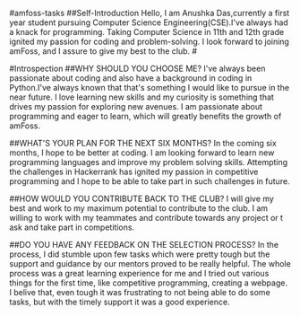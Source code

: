 #amfoss-tasks 
##Self-Introduction 
Hello, I am Anushka Das,currently a first year student pursuing Computer Science Engineering(CSE).I've always had a knack for programming. 
Taking Computer Science in 11th and 12th grade ignited my passion for coding and problem-solving. I look forward to joining amFoss, and I assure to give my best to the club. #

#Introspection 
##WHY SHOULD YOU CHOOSE ME? 
I've always been passionate about coding and also have a background in coding in Python.I've always known that that's something I would like to pursue in the near future. 
I love learning new skills and my curiosity is something that drives my passion for exploring new avenues. I am passionate about programming and eager to learn, which will 
greatly benefits the growth of amFoss. 

##WHAT'S YOUR PLAN FOR THE NEXT SIX MONTHS? 
In the coming six months, I hope to be better at coding. I am looking forward to learn new programming languages and improve my problem solving skills. 
Attempting the challenges in Hackerrank has ignited my passion in competitive programming and I hope to be able to take part in such challenges in future. 

##HOW WOULD YOU CONTRIBUTE BACK TO THE CLUB? 
I will give my best and work to my maximum potential to contribute to the club. I am willing to work with my teammates and contribute towards any project or t
ask and take part in competitions. 

##DO YOU HAVE ANY FEEDBACK ON THE SELECTION PROCESS? 
In the process, I did stumble upon few tasks which were pretty tough but the support and guidance by our mentors proved to be really helpful. The whole process was a 
great learning experience for me and I tried out various things for the first time, like competitive programming, creating a webpage. I belive that, even tough it was 
frustrating to not being able to do some tasks, but with the timely support it was a good experience.
